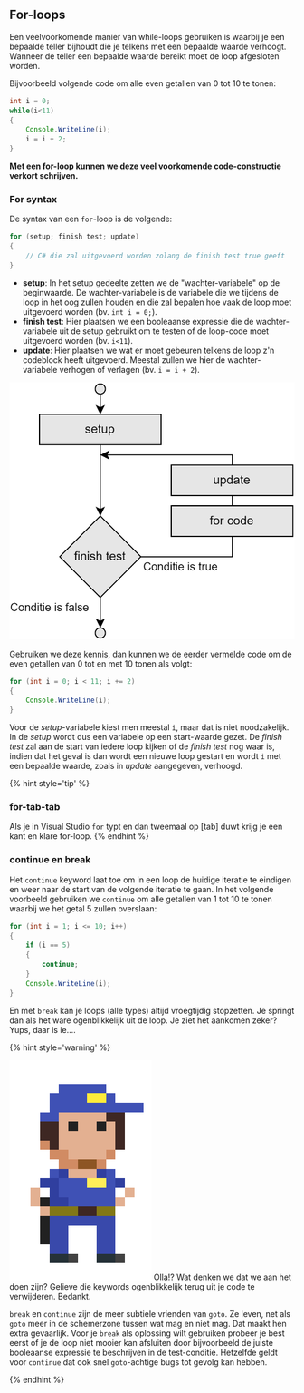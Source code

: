 ## For-loops

Een veelvoorkomende manier van while-loops gebruiken is waarbij je een bepaalde teller bijhoudt die je telkens met een bepaalde waarde verhoogt. Wanneer de teller een bepaalde waarde bereikt moet de loop afgesloten worden.

Bijvoorbeeld volgende code om alle even getallen van 0 tot 10 te tonen:

```java
int i = 0;
while(i<11)
{
    Console.WriteLine(i);
    i = i + 2;
}
```

**Met een for-loop kunnen we deze veel voorkomende code-constructie verkort schrijven.**

### For syntax

De syntax van een ``for``-loop is de volgende:
```java
for (setup; finish test; update)
{
    // C# die zal uitgevoerd worden zolang de finish test true geeft
}
```
* **setup**: In het setup gedeelte zetten we de "wachter-variabele" op de beginwaarde. De wachter-variabele is de variabele die we tijdens de loop in het oog zullen houden en die zal bepalen hoe vaak de loop moet uitgevoerd worden (bv. ``int i = 0;``).
* **finish test**: Hier plaatsen we een booleaanse expressie die de wachter-variabele uit de setup gebruikt om te testen of de loop-code moet uitgevoerd worden (bv. ``i<11``).
* **update**: Hier plaatsen we wat er moet gebeuren telkens de loop z'n codeblock heeft uitgevoerd. Meestal zullen we hier de wachter-variabele verhogen of verlagen (bv. ``i = i + 2``).


![For flowchart.](../assets/3_loops/for.png)
 
Gebruiken we deze kennis, dan kunnen we de eerder vermelde code om de even getallen van 0 tot en met 10 tonen als volgt:

```java
for (int i = 0; i < 11; i += 2)
{
    Console.WriteLine(i);
}
```

Voor de *setup*-variabele kiest men meestal ``i``, maar dat is niet noodzakelijk. In de *setup* wordt dus een variabele op een start-waarde gezet. De *finish test* zal aan de start van iedere loop kijken of de *finish test* nog waar is, indien dat het geval is dan wordt een nieuwe loop gestart en wordt ``i`` met een bepaalde waarde, zoals in *update* aangegeven, verhoogd.


{% hint style='tip' %}
### for-tab-tab
Als je in Visual Studio ``for`` typt en dan tweemaal op [tab] duwt krijg je een kant en klare for-loop.
{% endhint %}


### continue en break

Het ``continue`` keyword laat toe om in een loop de huidige iteratie te eindigen en weer naar de start van de volgende iteratie te gaan. In het volgende voorbeeld gebruiken we ``continue`` om alle getallen van 1 tot 10 te tonen waarbij we het getal 5 zullen overslaan:

```java
for (int i = 1; i <= 10; i++)
{
    if (i == 5)
    {
        continue;
    }
    Console.WriteLine(i);
}
```

En met ``break`` kan je loops (alle types) altijd vroegtijdig stopzetten. Je springt dan als het ware ogenblikkelijk uit de loop. Je ziet het aankomen zeker? Yups, daar is ie.... 



{% hint style='warning' %}

![](../assets/gotopolice.png)
Olla!? Wat denken we dat we aan het doen zijn? Gelieve die keywords ogenblikkelijk terug uit je code te verwijderen. Bedankt. 

``break`` en ``continue`` zijn de meer subtiele vrienden van ``goto``. Ze leven, net als ``goto`` meer in de schemerzone tussen wat mag en niet mag. Dat maakt hen extra gevaarlijk. Voor je ``break`` als oplossing wilt gebruiken probeer je best eerst of je de loop niet mooier kan afsluiten door bijvoorbeeld de juiste booleaanse expressie te beschrijven in de test-conditie. Hetzelfde geldt voor ``continue`` dat ook snel ``goto``-achtige bugs tot gevolg kan hebben. 

{% endhint %}
